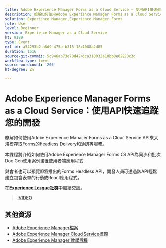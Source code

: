 ```yaml
---
title: Adobe Experience Manager Forms as a Cloud Service — 使用API快速追蹤您的開發
description: 瞭解如何使用Adobe Experience Manager Forms as a Cloud Service API來大規模存取Forms的Headless Delivery和通訊等服務。 本課程將介紹如何使用Adobe Experience Manager Forms CS API為同步和批次Doc Gen使用案例建置使用者端應用程式。 與會者也可以預覽即將推出的Forms Headless API，開發人員可透過該API輕鬆建立包含表單的行動或React應用程式。
solution: Experience Manager,Experience Manager Forms
role: User
level: Beginner
version: Experience Manager as a Cloud Service
kt: 9189
type: Event
exl-id: a54293b2-a8d9-475a-b315-18c4088a2d85
duration: 1516
source-git-commit: 5c946ab73e78d4243ca310032a10bb8e82228c3d
workflow-type: tm+mt
source-wordcount: '205'
ht-degree: 2%

---
```


# Adobe Experience Manager Forms as a Cloud Service：使用API快速追蹤您的開發

瞭解如何使用Adobe Experience Manager Forms as a Cloud Service API來大規模存取Forms的Headless Delivery和通訊等服務。 

本課程將介紹如何使用Adobe Experience Manager Forms CS API為同步和批次Doc Gen使用案例建置使用者端應用程式

與會者也可以預覽即將推出的Forms Headless API，開發人員可透過該API輕鬆建立包含表單的行動或React應用程式。

在&#x200B;**[Experience League社群](https://adobe.ly/3zKLQrw)**&#x200B;中繼續交談。

>[!VIDEO](https://video.tv.adobe.com/v/337724/?quality=12&learn=on&hidetitle=true)

## 其他資源

- [Adobe Experience Manager檔案](https://experienceleague.adobe.com/docs/experience-manager-cloud-service.html)
- [Adobe Experience Manager Cloud Service概觀](https://experienceleague.adobe.com/docs/experience-manager-cloud-service/overview/home.html)
- [Adobe Experience Manager 教學課程](https://experienceleague.adobe.com/docs/experience-manager-tutorials.html)
